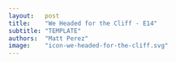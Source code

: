 ```yaml
---
layout:   post
title:    "We Headed for the Cliff - E14"
subtitle: "TEMPLATE"
authors:  "Matt Perez"
image:    "icon-we-headed-for-the-cliff.svg"
---
```



<div style="display: none;">
 <p></p>
</div>

<h1>&nbsp;</h1>